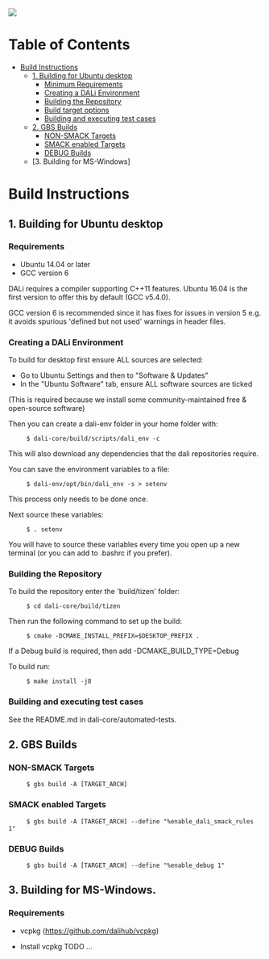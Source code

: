 <img src="https://dalihub.github.io/images/DaliLogo320x200.png">

# Table of Contents

   * [Build Instructions](#build-instructions)
      * [1. Building for Ubuntu desktop](#1-building-for-ubuntu-desktop)
         * [Minimum Requirements](#minimum-requirements)
         * [Creating a DALi Environment](#creating-a-dali-environment)
         * [Building the Repository](#building-the-repository)
         * [Build target options](#build-target-options)
         * [Building and executing test cases](#building-and-executing-test-cases)
      * [2. GBS Builds](#2-gbs-builds)
         * [NON-SMACK Targets](#non-smack-targets)
         * [SMACK enabled Targets](#smack-enabled-targets)
         * [DEBUG Builds](#debug-builds)
      * [3. Building for MS-Windows]

# Build Instructions

## 1. Building for Ubuntu desktop

### Requirements

 - Ubuntu 14.04 or later
 - GCC version 6

DALi requires a compiler supporting C++11 features.
Ubuntu 16.04 is the first version to offer this by default (GCC v5.4.0).

GCC version 6 is recommended since it has fixes for issues in version 5
e.g. it avoids spurious 'defined but not used' warnings in header files.


### Creating a DALi Environment

To build for desktop first ensure ALL sources are selected:
 - Go to Ubuntu Settings and then to "Software & Updates"
 - In the "Ubuntu Software" tab, ensure ALL software sources are ticked

(This is required because we install some community-maintained free & open-source software)

Then you can create a dali-env folder in your home folder with:

         $ dali-core/build/scripts/dali_env -c

This will also download any dependencies that the dali repositories require.

You can save the environment variables to a file:

         $ dali-env/opt/bin/dali_env -s > setenv

This process only needs to be done once.

Next source these variables:

         $ . setenv

You will have to source these variables every time you open up a new terminal (or you can add to .bashrc if you prefer).


### Building the Repository

To build the repository enter the 'build/tizen' folder:

         $ cd dali-core/build/tizen

Then run the following command to set up the build:

         $ cmake -DCMAKE_INSTALL_PREFIX=$DESKTOP_PREFIX .

If a Debug build is required, then add -DCMAKE_BUILD_TYPE=Debug

To build run:

         $ make install -j8

### Building and executing test cases

See the README.md in dali-core/automated-tests.

## 2. GBS Builds

### NON-SMACK Targets

         $ gbs build -A [TARGET_ARCH]

### SMACK enabled Targets

         $ gbs build -A [TARGET_ARCH] --define "%enable_dali_smack_rules 1"

### DEBUG Builds

         $ gbs build -A [TARGET_ARCH] --define "%enable_debug 1"

## 3. Building for MS-Windows.

### Requirements
  - vcpkg (https://github.com/dalihub/vcpkg)

* Install vcpkg TODO ...
   
